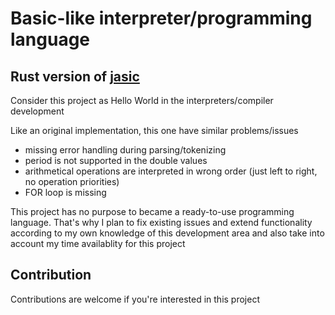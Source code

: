 # Basic-like interpreter/programming language

## Rust version of [jasic](https://github.com/munificent/jasic)

Consider this project as Hello World in the interpreters/compiler development

Like an original implementation, this one have similar problems/issues
- missing error handling during parsing/tokenizing
- period is not supported in the double values
- arithmetical operations are interpreted in wrong order (just left to right, no operation priorities)
- FOR loop is missing

This project has no purpose to became a ready-to-use programming language. That's why I plan to fix existing issues and extend functionality according to my own knowledge of this development area and also take into account my time availablity for this project

## Contribution
Contributions are welcome if you're interested in this project

